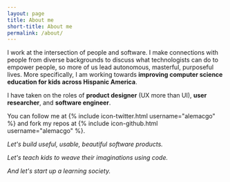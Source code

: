 ```yaml
---
layout: page
title: About me
short-title: About me
permalink: /about/
---
```


I work at the intersection of people and software. I make connections with people from diverse backgrounds to discuss what technologists can do to empower people, so more of us lead autonomous, masterful, purposeful lives. More specifically, I am working towards **improving computer science education for kids across Hispanic America**.

I have taken on the roles of **product designer** (UX more than UI), **user researcher**, and **software engineer**.

You can follow me at {% include icon-twitter.html username="alemacgo" %} and fork my repos at
{% include icon-github.html username="alemacgo" %}.

*Let's build useful, usable, beautiful software products.*

*Let's teach kids to weave their imaginations using code.*

*And let's start up a learning society.*
